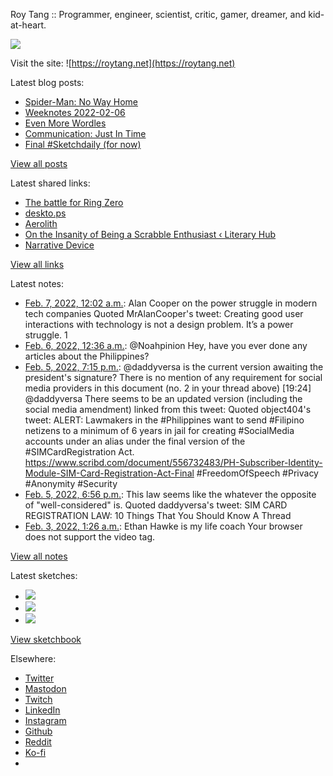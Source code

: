 Roy Tang :: Programmer, engineer, scientist, critic, gamer, dreamer, and kid-at-heart.

![](https://roytang.net/static/img/profile.jpg)

Visit the site: ![https://roytang.net](https://roytang.net)

Latest blog posts:

- [Spider-Man: No Way Home](https://roytang.net/2022/02/spider-man-no-way-home/)
- [Weeknotes 2022-02-06](https://roytang.net/2022/02/weeknotes-02-06/)
- [Even More Wordles](https://roytang.net/2022/02/more-wordles/)
- [Communication: Just In Time](https://roytang.net/2022/02/jit-comms/)
- [Final #Sketchdaily (for now)](https://roytang.net/2022/02/final-sketchdaily/)

[View all posts](https://roytang.net/blog)

Latest shared links:

- [The battle for Ring Zero](https://roytang.net/2022/02/53bffc4436680de15607f689fb2af44b/)
- [deskto.ps](https://roytang.net/2022/02/6e9b205ee41a243ea871b6c7af109f11/)
- [Aerolith](https://roytang.net/2022/02/d6348801753d1805ddb4af0f13784b4e/)
- [On the Insanity of Being a Scrabble Enthusiast ‹ Literary  Hub](https://roytang.net/2022/02/d6c24a14d70c1543c77055a752493b9d/)
- [Narrative Device](https://roytang.net/2022/02/6ff23c05f7de4e89cceddbade283c857/)

[View all links](https://roytang.net/links)

Latest notes:

- [Feb. 7, 2022, 12:02 a.m.](https://roytang.net/2022/02/1490355191140339715/): Alan Cooper on the power struggle in modern tech companies Quoted MrAlanCooper&#x27;s tweet: Creating good user interactions with technology is not a design problem. It’s a power struggle. 1
- [Feb. 6, 2022, 12:36 a.m.](https://roytang.net/2022/02/1490001475904622592/): @Noahpinion Hey, have you ever done any articles about the Philippines?
- [Feb. 5, 2022, 7:15 p.m.](https://roytang.net/2022/02/1489920716271095811/): @daddyversa is the current version awaiting the president&#x27;s signature? There is no mention of any requirement for social media providers in this document (no. 2 in your thread above) [19:24] @daddyversa There seems to be an updated version (including the social media amendment) linked from this tweet: Quoted object404&#x27;s tweet: ALERT: Lawmakers in the #Philippines want to send #Filipino netizens to a minimum of 6 years in jail for creating #SocialMedia accounts under an alias under the final version of the #SIMCardRegistration Act. https://www.scribd.com/document/556732483/PH-Subscriber-Identity-Module-SIM-Card-Registration-Act-Final #FreedomOfSpeech #Privacy #Anonymity #Security
- [Feb. 5, 2022, 6:56 p.m.](https://roytang.net/2022/02/1489915785828990981/): This law seems like the whatever the opposite of &quot;well-considered&quot; is. Quoted daddyversa&#x27;s tweet: SIM CARD REGISTRATION LAW: 10 Things That You Should Know A Thread
- [Feb. 3, 2022, 1:26 a.m.](https://roytang.net/2022/02/1488926843864375299/): Ethan Hawke is my life coach Your browser does not support the video tag.

[View all notes](https://roytang.net/notes)

Latest sketches:


- ![](https://roytang.net/media/cache/eb/6d/eb6d42690e16874c36049dccfd32b06d.jpg)
- ![](https://roytang.net/media/cache/6c/d5/6cd5b41f73d41026b3f65beeac28a6af.jpg)
- ![](https://roytang.net/media/cache/e5/da/e5da975ee2fed5a25dba802aa7d5ad1c.jpg)

[View sketchbook](https://roytang.net/albums/sketchbook)


Elsewhere:

- [Twitter](https://twitter.com/roytang)
- [Mastodon](https://mastodon.technology/@roytang)
- [Twitch](https://twitch.tv/twitchyroy)
- [LinkedIn](https://www.linkedin.com/in/roytang)
- [Instagram](https://instagram.com/roytang0400)
- [Github](https://github.com/roytang)
- [Reddit](https://reddit.com/u/hungryroy)
- [Ko-fi](https://ko-fi.com/roytang)
- [](mailto:hello@roytang.net)